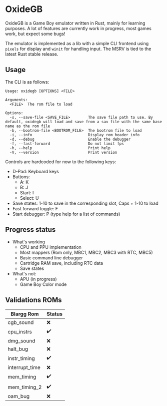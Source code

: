 # OxideGB

OxideGB is a Game Boy emulator written in Rust, mainly for learning purposes.
A lot of features are currently work in progress, most games work, but expect some bugs!

The emulator is implemented as a lib with a simple CLI frontend using `pixels` for display and `winit` for handling input.
The MSRV is tied to the latest Rust stable release.

## Usage

The CLI is as follows:

```text
Usage: oxidegb [OPTIONS] <FILE>

Arguments:
  <FILE>  The rom file to load

Options:
  -s, --save-file <SAVE_FILE>        The save file path to use. By default, oxidegb will load and save from a sav file with the same base name as the rom file
  -b, --bootrom-file <BOOTROM_FILE>  The bootrom file to load
  -i, --info                         Display rom header info
  -d, --debug                        Enable the debugger
  -f, --fast-forward                 Do not limit fps
  -h, --help                         Print help
  -V, --version                      Print version
```

Controls are hardcoded for now to the following keys:

- D-Pad: Keyboard keys
- Buttons:
  - A: K
  - B: J
  - Start: I
  - Select: U
- Save states: 1-10 to save in the corresponding slot, Caps + 1-10 to load
- Fast forward toggle: F
- Start debugger: P (type help for a list of commands)

## Progress status

- What's working
  - CPU and PPU implementation
  - Most mappers (Rom only, MBC1, MBC2, MBC3 with RTC, MBC5)
  - Basic command line debugger
  - Cartridge RAM save, including RTC data
  - Save states
- What's not:
  - APU (in progress)
  - Game Boy Color mode

## Validations ROMs

| Blargg Rom     | Status |
|----------------|--------|
| cgb_sound      | ❌      |
| cpu_instrs     | ✔️      |
| dmg_sound      | ❌      |
| halt_bug       | ❌      |
| instr_timing   | ✔️      |
| interrupt_time | ❌      |
| mem_timing     | ✔️      |
| mem_timing_2   | ✔️      |
| oam_bug        | ❌      |
